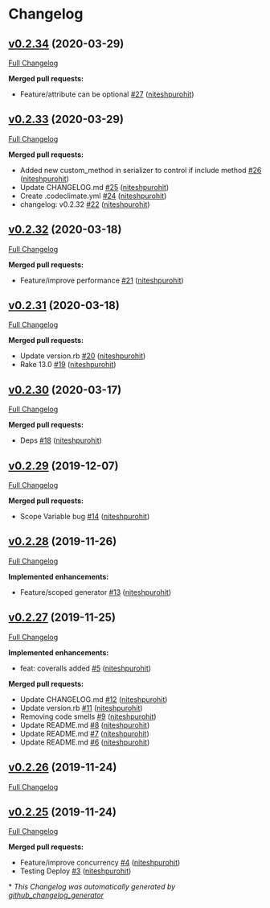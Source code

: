 # Changelog

## [v0.2.34](https://github.com/niteshpurohit/mutils/tree/v0.2.34) (2020-03-29)

[Full Changelog](https://github.com/niteshpurohit/mutils/compare/v0.2.33...v0.2.34)

**Merged pull requests:**

- Feature/attribute can be optional [\#27](https://github.com/niteshpurohit/mutils/pull/27) ([niteshpurohit](https://github.com/niteshpurohit))

## [v0.2.33](https://github.com/niteshpurohit/mutils/tree/v0.2.33) (2020-03-29)

[Full Changelog](https://github.com/niteshpurohit/mutils/compare/v0.2.32...v0.2.33)

**Merged pull requests:**

- Added new custom\_method in serializer to control if include method [\#26](https://github.com/niteshpurohit/mutils/pull/26) ([niteshpurohit](https://github.com/niteshpurohit))
- Update CHANGELOG.md [\#25](https://github.com/niteshpurohit/mutils/pull/25) ([niteshpurohit](https://github.com/niteshpurohit))
- Create .codeclimate.yml [\#24](https://github.com/niteshpurohit/mutils/pull/24) ([niteshpurohit](https://github.com/niteshpurohit))
- changelog: v0.2.32 [\#22](https://github.com/niteshpurohit/mutils/pull/22) ([niteshpurohit](https://github.com/niteshpurohit))

## [v0.2.32](https://github.com/niteshpurohit/mutils/tree/v0.2.32) (2020-03-18)

[Full Changelog](https://github.com/niteshpurohit/mutils/compare/v0.2.31...v0.2.32)

**Merged pull requests:**

- Feature/improve performance [\#21](https://github.com/niteshpurohit/mutils/pull/21) ([niteshpurohit](https://github.com/niteshpurohit))

## [v0.2.31](https://github.com/niteshpurohit/mutils/tree/v0.2.31) (2020-03-18)

[Full Changelog](https://github.com/niteshpurohit/mutils/compare/v0.2.30...v0.2.31)

**Merged pull requests:**

- Update version.rb [\#20](https://github.com/niteshpurohit/mutils/pull/20) ([niteshpurohit](https://github.com/niteshpurohit))
- Rake 13.0 [\#19](https://github.com/niteshpurohit/mutils/pull/19) ([niteshpurohit](https://github.com/niteshpurohit))

## [v0.2.30](https://github.com/niteshpurohit/mutils/tree/v0.2.30) (2020-03-17)

[Full Changelog](https://github.com/niteshpurohit/mutils/compare/v0.2.29...v0.2.30)

**Merged pull requests:**

- Deps [\#18](https://github.com/niteshpurohit/mutils/pull/18) ([niteshpurohit](https://github.com/niteshpurohit))

## [v0.2.29](https://github.com/niteshpurohit/mutils/tree/v0.2.29) (2019-12-07)

[Full Changelog](https://github.com/niteshpurohit/mutils/compare/v0.2.28...v0.2.29)

**Merged pull requests:**

- Scope Variable bug [\#14](https://github.com/niteshpurohit/mutils/pull/14) ([niteshpurohit](https://github.com/niteshpurohit))

## [v0.2.28](https://github.com/niteshpurohit/mutils/tree/v0.2.28) (2019-11-26)

[Full Changelog](https://github.com/niteshpurohit/mutils/compare/v0.2.27...v0.2.28)

**Implemented enhancements:**

- Feature/scoped generator [\#13](https://github.com/niteshpurohit/mutils/pull/13) ([niteshpurohit](https://github.com/niteshpurohit))

## [v0.2.27](https://github.com/niteshpurohit/mutils/tree/v0.2.27) (2019-11-25)

[Full Changelog](https://github.com/niteshpurohit/mutils/compare/v0.2.26...v0.2.27)

**Implemented enhancements:**

- feat: coveralls added [\#5](https://github.com/niteshpurohit/mutils/pull/5) ([niteshpurohit](https://github.com/niteshpurohit))

**Merged pull requests:**

- Update CHANGELOG.md [\#12](https://github.com/niteshpurohit/mutils/pull/12) ([niteshpurohit](https://github.com/niteshpurohit))
- Update version.rb [\#11](https://github.com/niteshpurohit/mutils/pull/11) ([niteshpurohit](https://github.com/niteshpurohit))
- Removing code smells [\#9](https://github.com/niteshpurohit/mutils/pull/9) ([niteshpurohit](https://github.com/niteshpurohit))
- Update README.md [\#8](https://github.com/niteshpurohit/mutils/pull/8) ([niteshpurohit](https://github.com/niteshpurohit))
- Update README.md [\#7](https://github.com/niteshpurohit/mutils/pull/7) ([niteshpurohit](https://github.com/niteshpurohit))
- Update README.md [\#6](https://github.com/niteshpurohit/mutils/pull/6) ([niteshpurohit](https://github.com/niteshpurohit))

## [v0.2.26](https://github.com/niteshpurohit/mutils/tree/v0.2.26) (2019-11-24)

[Full Changelog](https://github.com/niteshpurohit/mutils/compare/v0.2.25...v0.2.26)

## [v0.2.25](https://github.com/niteshpurohit/mutils/tree/v0.2.25) (2019-11-24)

[Full Changelog](https://github.com/niteshpurohit/mutils/compare/885f96959dd3701ac20ed0981b920be753c00db0...v0.2.25)

**Merged pull requests:**

- Feature/improve concurrency [\#4](https://github.com/niteshpurohit/mutils/pull/4) ([niteshpurohit](https://github.com/niteshpurohit))
- Testing Deploy [\#3](https://github.com/niteshpurohit/mutils/pull/3) ([niteshpurohit](https://github.com/niteshpurohit))



\* *This Changelog was automatically generated by [github_changelog_generator](https://github.com/github-changelog-generator/github-changelog-generator)*
